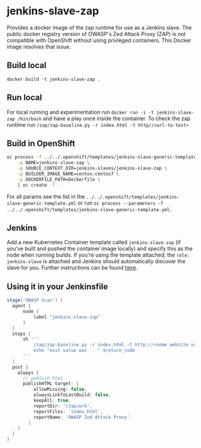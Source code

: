 # jenkins-slave-zap

Provides a docker image of the zap runtime for use as a Jenkins slave. The public docker registry version of OWASP's Zed Attack Proxy (ZAP) is not compatible with OpenShift without using privleged containers. This Docker image resolves that issue.

## Build local

`docker build -t jenkins-slave-zap .`

## Run local

For local running and experimentation run `docker run -i -t jenkins-slave-zap /bin/bash` and have a play once inside the container. To check the zap runtime run `/zap/zap-baseline.py -r index.html -t http//<url-to-test>`

## Build in OpenShift

```bash
oc process -f ../../.openshift/templates/jenkins-slave-generic-template.yml \
    -p NAME=jenkins-slave-zap \
    -p SOURCE_CONTEXT_DIR=jenkins-slaves/jenkins-slave-zap \
    -p BUILDER_IMAGE_NAME=centos:centos7 \
    -p DOCKERFILE_PATH=Dockerfile \
    | oc create -f -
```

For all params see the list in the `../../.openshift/templates/jenkins-slave-generic-template.yml` or run `oc process --parameters -f ../../.openshift/templates/jenkins-slave-generic-template.yml`.

## Jenkins

Add a new Kubernetes Container template called `jenkins-slave-zap` (if you've built and pushed the container image locally) and specify this as the node when running builds. If you're using the template attached; the `role: jenkins-slave` is attached and Jenkins should automatically discover the slave for you. Further instructions can be found [here](https://docs.openshift.com/container-platform/3.7/using_images/other_images/jenkins.html#using-the-jenkins-kubernetes-plug-in-to-run-jobs).

## Using it in your Jenkinsfile

```groovy
stage('OWASP Scan') {
  agent {
      node {
          label "jenkins-slave-zap"
      }
  }
  steps {
      sh '''
          /zap/zap-baseline.py -r index.html -t http://<some website url> || return_code=$?
          echo "exit value was  - " $return_code
      '''
  }
  post {
    always {
      // publish html
      publishHTML target: [
          allowMissing: false,
          alwaysLinkToLastBuild: false,
          keepAll: true,
          reportDir: '/zap/wrk',
          reportFiles: 'index.html',
          reportName: 'OWASP Zed Attack Proxy'
        ]
    }
  }
}
```
